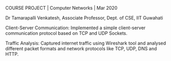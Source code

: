 COURSE PROJECT | Computer Networks | Mar 2020

Dr Tamarapalli Venkatesh, Associate Professor, Dept. of  CSE, IIT Guwahati

Client-Server Communication: Implemented a simple client-server communication protocol based on TCP and UDP Sockets.

Traffic Analysis: Captured internet traffic using Wireshark tool and analysed different packet formats and network protocols like TCP, UDP, DNS and HTTP.
